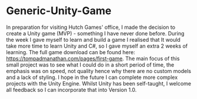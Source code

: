 # Generic-Unity-Game
In preparation for visiting Hutch Games' office, I made the decision to create a Unity game (MVP) - something I have never done before. During the week I gave myself to learn and build a game I realised that It would take more time to learn Unity and C#, so I gave myself an extra 2 weeks of learning. The full game download can be found here: https://tompadmanathan.com/pages/first-game. The main focus of this small project was to see what I could do in a short period of time, the emphasis was on speed, not quality hence why there are no custom models and a lack of styling. I hope in the future I can complete more complex projects with the Unity Engine. Whilst Unity has been self-taught, I welcome all feedback so I can incorporate that into Version 1.0.
